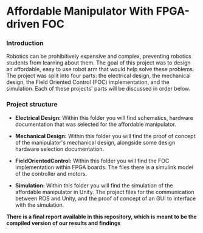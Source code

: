 # Affordable Manipulator With FPGA-driven FOC 


### Introduction 

Robotics can be prohibitively expensive and complex, preventing robotics students from learning about them. The goal of this project was to design an affordable, easy to use robot arm that would help solve these problems. The project was split into four parts: the electrical design, the mechanical design, the Field Oriented Control (FOC) implementation, and the simulation. Each of these projects' parts will be discussed in order below.

### Project structure

- **Electrical Design:** Within this folder you will find schematics, hardware documentation that was selected for the affordable manipulator.

- **Mechanical Design:** Within this folder you will find the proof of concept of the manipulator's mechanical design, alongside some design hardware selection documentation.


- **FieldOrientedControl:** Within this folder you will find the FOC implementation within FPGA boards. The files there is a simulink model of the controller and motors.

- **Simulation:** Within this folder you will find the simulation of the affordable manipulator in Unity. The project files for the communication between ROS and Unity, and the proof of concept of an GUI to interface with the simulation. 

**There is a final report available in this repository, which is meant to be the compiled version of our results and findings**
